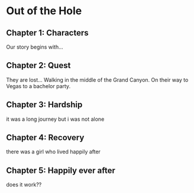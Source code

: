 # Out of the Hole

## Chapter 1: Characters

Our story begins with...


## Chapter 2: Quest
They are lost... Walking in the middle of the Grand Canyon. On their way to Vegas to a bachelor party.

## Chapter 3: Hardship
it was a long journey but i was not alone

## Chapter 4: Recovery
there was a girl who lived happily after 

## Chapter 5: Happily ever after

does it work??
